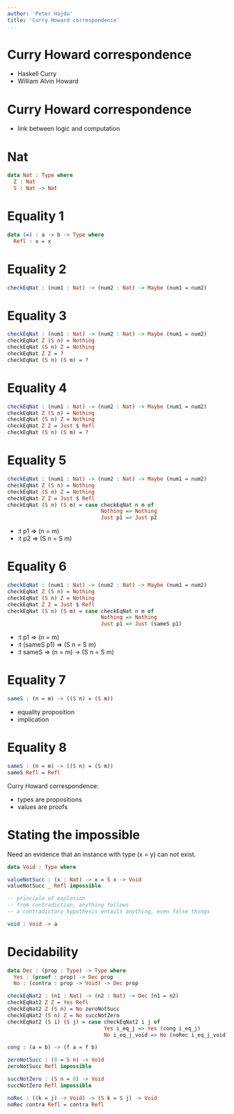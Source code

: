 ```yaml
---
author: 'Peter Hajdu'
title: 'Curry Howard correspondence'
...
```


# Curry Howard correspondence

 * Haskell Curry
 * William Alvin Howard

# Curry Howard correspondence

 * link between logic and computation

# Nat

``` idris
data Nat : Type where
  Z : Nat
  S : Nat -> Nat
```

# Equality 1

``` idris
data (=) : a -> b -> Type where
  Refl : x = x
```

# Equality 2

``` idris
checkEqNat : (num1 : Nat) -> (num2 : Nat) -> Maybe (num1 = num2)
```

# Equality 3

``` idris
checkEqNat : (num1 : Nat) -> (num2 : Nat) -> Maybe (num1 = num2)
checkEqNat Z (S n) = Nothing
checkEqNat (S n) Z = Nothing
checkEqNat Z Z = ?
checkEqNat (S n) (S m) = ?
```

# Equality 4

``` idris
checkEqNat : (num1 : Nat) -> (num2 : Nat) -> Maybe (num1 = num2)
checkEqNat Z (S n) = Nothing
checkEqNat (S n) Z = Nothing
checkEqNat Z Z = Just $ Refl
checkEqNat (S n) (S m) = ?
```

# Equality 5

``` idris
checkEqNat : (num1 : Nat) -> (num2 : Nat) -> Maybe (num1 = num2)
checkEqNat Z (S n) = Nothing
checkEqNat (S n) Z = Nothing
checkEqNat Z Z = Just $ Refl
checkEqNat (S n) (S m) = case checkEqNat n m of
                              Nothing => Nothing
                              Just p1 => Just p2
```

 * :t p1 => (n = m)
 * :t p2 => (S n = S m)

# Equality 6

``` idris
checkEqNat : (num1 : Nat) -> (num2 : Nat) -> Maybe (num1 = num2)
checkEqNat Z (S n) = Nothing
checkEqNat (S n) Z = Nothing
checkEqNat Z Z = Just $ Refl
checkEqNat (S n) (S m) = case checkEqNat n m of
                              Nothing => Nothing
                              Just p1 => Just (sameS p1)
```

 * :t p1 => (n = m)
 * :t (sameS p1) => (S n = S m)
 * :t sameS => (n = m) -> (S n = S m)

# Equality 7

``` idris
sameS : (n = m) -> ((S n) = (S m))
```

 * equality proposition
 * implication

# Equality 8

``` idris
sameS : (n = m) -> ((S n) = (S m))
sameS Refl = Refl
```

Curry Howard correspondence:

 * types are propositions
 * values are proofs

# Stating the impossible

Need an evidence that an instance with type (x = y) can not exist.

``` idris
data Void : Type where

valueNotSucc : (x : Nat) -> x = S x -> Void
valueNotSucc _ Refl impossible

-- principle of explosion
-- from contradiction, anything follows
-- a contradictory hypothesis entails anything, even false things

void : Void -> a
```

# Decidability

``` idris
data Dec : (prop : Type) -> Type where
  Yes : (proof : prop) -> Dec prop
  No : (contra : prop -> Void) -> Dec prop

checkEqNat2 : (n1 : Nat) -> (n2 : Nat) -> Dec (n1 = n2)
checkEqNat2 Z Z = Yes Refl
checkEqNat2 Z (S n) = No zeroNotSucc
checkEqNat2 (S n) Z = No succNotZero
checkEqNat2 (S i) (S j) = case checkEqNat2 i j of
                               Yes i_eq_j => Yes (cong i_eq_j)
                               No i_eq_j_void => No (noRec i_eq_j_void)

cong : (a = b) -> (f a = f b)

zeroNotSucc : (0 = S n) -> Void
zeroNotSucc Refl impossible

succNotZero : (S n = 0) -> Void
succNotZero Refl impossible

noRec : ((k = j) -> Void) -> (S k = S j) -> Void
noRec contra Refl = contra Refl
```

